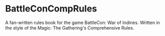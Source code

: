 BattleConCompRules
==================

A fan-written rules book for the game BattleCon: War of Indines. Written in the style of the Magic: The Gathering's Comprehensive Rules.